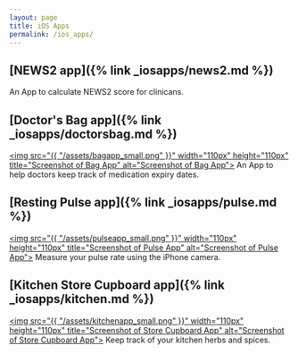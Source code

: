 ```yaml
---
layout: page
title: iOS Apps
permalink: /ios_apps/
---
```

## [NEWS2 app]({% link _iosapps/news2.md %})
An App to calculate NEWS2 score for clinicans.

## [Doctor's Bag app]({% link _iosapps/doctorsbag.md %})
<a href="{% link _iosapps/doctorsbag.md %}"><img src="{{ "/assets/bagapp_small.png" }}" width="110px" height="110px" title="Screenshot of Bag App" alt="Screenshot of Bag App"></a>
An App to help doctors keep track of medication expiry dates.

## [Resting Pulse app]({% link _iosapps/pulse.md %})
<a href="{% link _iosapps/pulse.md %}"><img src="{{ "/assets/pulseapp_small.png" }}" width="110px" height="110px" title="Screenshot of Pulse App" alt="Screenshot of Pulse App"></a>
Measure your pulse rate using the iPhone camera.

## [Kitchen Store Cupboard app]({% link _iosapps/kitchen.md %})
<a href="{% link _iosapps/kitchen.md %}"><img src="{{ "/assets/kitchenapp_small.png" }}" width="110px" height="110px" title="Screenshot of Store Cupboard App" alt="Screenshot of Store Cupboard App"></a>
Keep track of your kitchen herbs and spices.